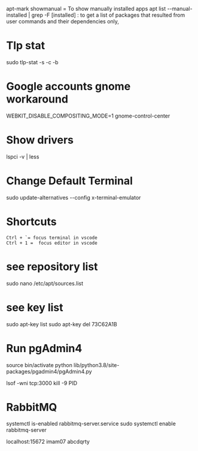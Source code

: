 apt-mark showmanual = To show manually installed apps
apt list --manual-installed | grep -F \[installed\] : 
to get a list of packages that resulted from user commands and their dependencies only,

# Tlp stat
sudo tlp-stat -s -c -b 

# Google accounts gnome workaround
WEBKIT_DISABLE_COMPOSITING_MODE=1 gnome-control-center

# Show drivers
lspci -v | less

# Change Default Terminal
sudo update-alternatives --config x-terminal-emulator

# Shortcuts
```
Ctrl + `= focus terminal in vscode 
Ctrl + 1 =  focus editor in vscode

```
# see repository list
sudo nano /etc/apt/sources.list

# see key list 
sudo apt-key list
sudo apt-key del 73C62A1B

# Run pgAdmin4
source bin/activate
python lib/python3.8/site-packages/pgadmin4/pgAdmin4.py

lsof -wni tcp:3000
kill -9 PID

# RabbitMQ
systemctl is-enabled rabbitmq-server.service 
sudo systemctl enable rabbitmq-server

localhost:15672
imam07
abcdqrty

